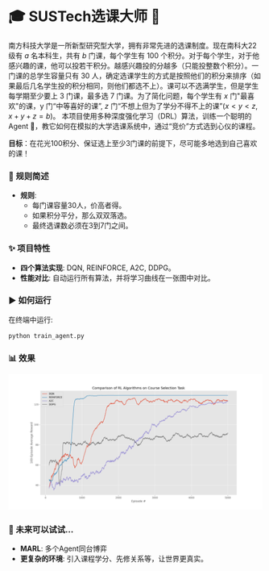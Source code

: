 # 🎓 SUSTech选课大师 🧠

南方科技大学是一所新型研究型大学，拥有非常先进的选课制度。现在南科大22级有 $a$ 名本科生，共有 $b$ 门课，每个学生有 $100$ 个积分。对于每个学生，对于他感兴趣的课，他可以投若干积分。越感兴趣投的分越多（只能投整数个积分）。一门课的总学生容量只有 $30$ 人，确定选课学生的方式是按照他们的积分来排序（如果最后几名学生投的积分相同，则他们都选不上）。课可以不选满学生，但是学生每学期至少要上 $3$ 门课，最多选 $7$ 门课。为了简化问题，每个学生有 $x$ 门"最喜欢"的课，y 门“中等喜好的课”, $z$ 门“不想上但为了学分不得不上的课”($x<y<z,x+y+z=b$)。
本项目使用多种深度强化学习（DRL）算法，训练一个聪明的 Agent 🤖，教它如何在模拟的大学选课系统中，通过“竞价”方式选到心仪的课程。

**目标**：在花光100积分、保证选上至少3门课的前提下，尽可能多地选到自己喜欢的课！

### 🎯 规则简述

* **规则**:
    * 每门课容量30人，价高者得。
    * 如果积分平分，那么双双落选。
    * 最终选课数必须在3到7门之间。

### ✨ 项目特性

*  **四个算法实现**: DQN, REINFORCE, A2C, DDPG。
*  **性能对比**: 自动运行所有算法，并将学习曲线在一张图中对比。


### ▶️ 如何运行

在终端中运行:
```bash
python train_agent.py
```

### 📊 效果
![learning_curve](assets/comparison_chart2.png)

### 🔮 未来可以试试…

* **MARL**: 多个Agent同台博弈
* **更复杂的环境**: 引入课程学分、先修关系等，让世界更真实。